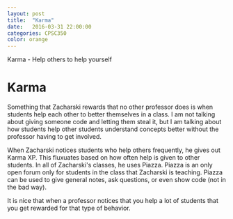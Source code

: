 ```yaml
---
layout: post
title:  "Karma"
date:   2016-03-31 22:00:00
categories: CPSC350
color: orange
---
```


Karma - Help others to help yourself

# Karma

Something that Zacharski rewards that no other professor does is when students help each other to better themselves in a class. I am not talking about giving someone code and letting them steal it, but I am talking about how students help other students understand concepts better without the professor having to get involved.

When Zacharski notices students who help others frequently, he gives out Karma XP. This fluxuates based on how often help is given to other students. In all of Zacharski's classes, he uses Piazza. Piazza is an only open forum only for students in the class that Zacharski is teaching. Piazza can be used to give general notes, ask questions, or even show code (not in the bad way).

It is nice that when a professor notices that you help a lot of students that you get rewarded for that type of behavior. 

